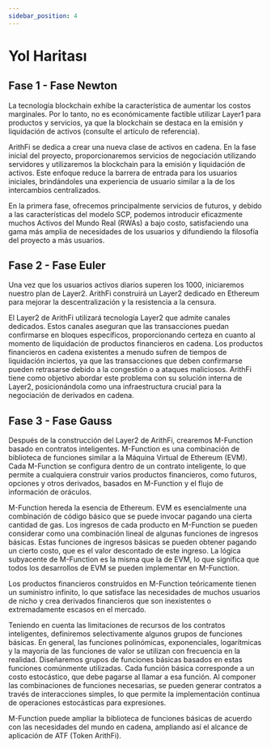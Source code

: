 ```yaml
---
sidebar_position: 4
---
```


# Yol Haritası

## **Fase 1 - Fase Newton**

La tecnología blockchain exhibe la característica de aumentar los costos marginales. Por lo tanto, no es económicamente factible utilizar Layer1 para productos y servicios, ya que la blockchain se destaca en la emisión y liquidación de activos (consulte el artículo de referencia).

ArithFi se dedica a crear una nueva clase de activos en cadena. En la fase inicial del proyecto, proporcionaremos servicios de negociación utilizando servidores y utilizaremos la blockchain para la emisión y liquidación de activos. Este enfoque reduce la barrera de entrada para los usuarios iniciales, brindándoles una experiencia de usuario similar a la de los intercambios centralizados.

En la primera fase, ofrecemos principalmente servicios de futuros, y debido a las características del modelo SCP, podemos introducir eficazmente muchos Activos del Mundo Real (RWAs) a bajo costo, satisfaciendo una gama más amplia de necesidades de los usuarios y difundiendo la filosofía del proyecto a más usuarios.

## **Fase 2 - Fase Euler**

Una vez que los usuarios activos diarios superen los 1000, iniciaremos nuestro plan de Layer2. ArithFi construirá un Layer2 dedicado en Ethereum para mejorar la descentralización y la resistencia a la censura.

El Layer2 de ArithFi utilizará tecnología Layer2 que admite canales dedicados. Estos canales aseguran que las transacciones puedan confirmarse en bloques específicos, proporcionando certeza en cuanto al momento de liquidación de productos financieros en cadena. Los productos financieros en cadena existentes a menudo sufren de tiempos de liquidación inciertos, ya que las transacciones que deben confirmarse pueden retrasarse debido a la congestión o a ataques maliciosos. ArithFi tiene como objetivo abordar este problema con su solución interna de Layer2, posicionándola como una infraestructura crucial para la negociación de derivados en cadena.

## **Fase 3 - Fase Gauss**

Después de la construcción del Layer2 de ArithFi, crearemos M-Function basado en contratos inteligentes. M-Function es una combinación de biblioteca de funciones similar a la Máquina Virtual de Ethereum (EVM). Cada M-Function se configura dentro de un contrato inteligente, lo que permite a cualquiera construir varios productos financieros, como futuros, opciones y otros derivados, basados en M-Function y el flujo de información de oráculos.

M-Function hereda la esencia de Ethereum. EVM es esencialmente una combinación de código básico que se puede invocar pagando una cierta cantidad de gas. Los ingresos de cada producto en M-Function se pueden considerar como una combinación lineal de algunas funciones de ingresos básicas. Estas funciones de ingresos básicas se pueden obtener pagando un cierto costo, que es el valor descontado de este ingreso. La lógica subyacente de M-Function es la misma que la de EVM, lo que significa que todos los desarrollos de EVM se pueden implementar en M-Function.

Los productos financieros construidos en M-Function teóricamente tienen un suministro infinito, lo que satisface las necesidades de muchos usuarios de nicho y crea derivados financieros que son inexistentes o extremadamente escasos en el mercado.

Teniendo en cuenta las limitaciones de recursos de los contratos inteligentes, definiremos selectivamente algunos grupos de funciones básicas. En general, las funciones polinómicas, exponenciales, logarítmicas y la mayoría de las funciones de valor se utilizan con frecuencia en la realidad. Diseñaremos grupos de funciones básicas basados en estas funciones comúnmente utilizadas. Cada función básica corresponde a un costo estocástico, que debe pagarse al llamar a esa función. Al componer las combinaciones de funciones necesarias, se pueden generar contratos a través de interacciones simples, lo que permite la implementación continua de operaciones estocásticas para expresiones.

M-Function puede ampliar la biblioteca de funciones básicas de acuerdo con las necesidades del mundo en cadena, ampliando así el alcance de aplicación de ATF (Token ArithFi).
